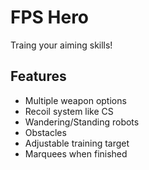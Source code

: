 # FPS Hero

Traing your aiming skills!

## Features

- Multiple weapon options
- Recoil system like CS
- Wandering/Standing robots
- Obstacles
- Adjustable training target
- Marquees when finished